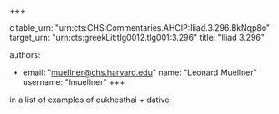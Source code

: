 +++


citable_urn: "urn:cts:CHS:Commentaries.AHCIP:Iliad.3.296.BkNqp8o"
target_urn: "urn:cts:greekLit:tlg0012.tlg001:3.296"
title: "Iliad 3.296"

authors:
- email: "muellner@chs.harvard.edu"
  name: "Leonard Muellner"
  username: "lmuellner"
+++

<p>in a list of examples of eukhesthai + dative</p>